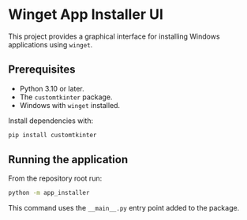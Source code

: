 # Winget App Installer UI

This project provides a graphical interface for installing Windows applications using `winget`.

## Prerequisites

- Python 3.10 or later.
- The `customtkinter` package.
- Windows with `winget` installed.

Install dependencies with:

```bash
pip install customtkinter
```

## Running the application

From the repository root run:

```bash
python -m app_installer
```

This command uses the `__main__.py` entry point added to the package.

